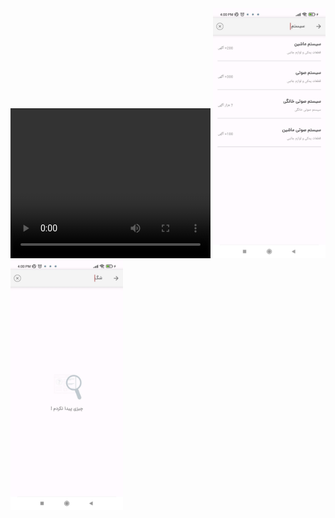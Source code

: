 <div>
  <video width="320" height="240" controls>
  <source src="https://github.com/MahdiOSS/Divar_Search_Future/blob/main/-2147483648_-210250.mp4" type="video/mp4">
  </video>
  <img src="https://github.com/MahdiOSS/Divar_Search_Future/blob/main/Screenshot_2025-02-18-16-00-13-788_com.example.divarsearchfuture.jpg" height=400px />
  <img src="https://github.com/MahdiOSS/Divar_Search_Future/blob/main/-2147483648_-210254.jpg" height=400px />
</div>



